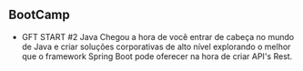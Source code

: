 ## BootCamp

- GFT START #2 Java
Chegou a hora de você entrar de cabeça no mundo de Java e criar soluções corporativas de alto nível explorando o melhor que o framework Spring Boot pode oferecer na hora de criar API's Rest.



